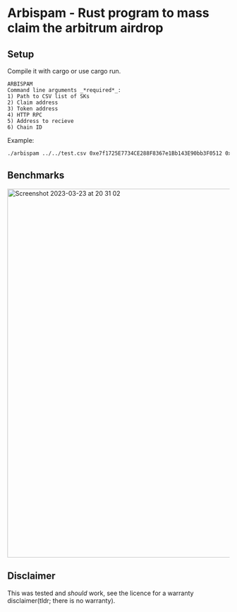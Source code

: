 # Arbispam - Rust program to mass claim the arbitrum airdrop

## Setup

Compile it with cargo or use cargo run.
```
ARBISPAM
Command line arguments _*required*_:
1) Path to CSV list of SKs
2) Claim address
3) Token address
4) HTTP RPC
5) Address to recieve
6) Chain ID
```
Example:

```bash
./arbispam ../../test.csv 0xe7f1725E7734CE288F8367e1Bb143E90bb3F0512 0x5FbDB2315678afecb367f032d93F642f64180aa3 http://127.0.0.1:8545/ 0xf39Fd6e51aad88F6F4ce6aB8827279cffFb92266 31337
```

## Benchmarks

<img width="835" alt="Screenshot 2023-03-23 at 20 31 02" src="https://user-images.githubusercontent.com/55022497/227328952-19195c6c-b385-4939-8dc0-72c6a7a02497.png">

## Disclaimer

This was tested and *should* work, see the licence for a warranty disclaimer(tldr; there is no warranty).  

